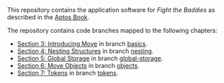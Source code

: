 This repository contains the application software for *Fight the Baddies* as described in the [Aptos Book](https://aptos.dev/guides/aptos-book).

The repository contains code branches mapped to the following chapters:

* [Section 3: Introducing Move](https://aptos.dev/guides/aptos-book/introducing-move.md) in branch [basics](https://github.com/aptos-core/fight-the-baddies).
* [Section 4: Nesting Structures](https://aptos.dev/guides/aptos-book/nesting-structures.md) in branch [nesting](https://github.com/aptos-core/fight-the-baddies).
* [Section 5: Global Storage](https://aptos.dev/guides/aptos-book/global-storage.md) in branch [global-storage](https://github.com/aptos-core/fight-the-baddies).
* [Section 6: Move Objects](https://aptos.dev/guides/aptos-book/move-objects.md) in branch [objects](https://github.com/aptos-core/fight-the-baddies).
* [Section 7: Tokens](https://aptos.dev/guides/aptos-book/tokens.md) in branch [tokens](https://github.com/aptos-core/fight-the-baddies).
